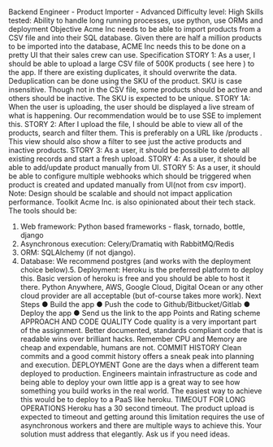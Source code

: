 Backend Engineer - Product Importer - Advanced
Difficulty level: High
Skills tested: Ability to handle long running processes, use python, use ORMs and deployment
Objective
Acme Inc needs to be able to import products from a CSV file and into their SQL database. Given there are half a
million products to be imported into the database, ACME Inc needs this to be done on a pretty UI that their sales crew
can use.
Specification
STORY 1:
As a user, I should be able to upload a large CSV file of 500K products ( see here ) to the app. If there are existing
duplicates, it should overwrite the data. Deduplication can be done using the SKU of the product. SKU is case
insensitive. Though not in the CSV file, some products should be active and others should be inactive. The SKU is
expected to be unique.
STORY 1A:
When the user is uploading, the user should be displayed a live stream of what is happening. Our recommendation
would be to use SSE to implement this.
STORY 2:
After I upload the file, I should be able to view all of the products, search and filter them. This is preferably on a URL
like /products . This view should also show a filter to see just the active products and inactive products.
STORY 3:
As a user, it should be possible to delete all existing records and start a fresh upload.
STORY 4:
As a user, it should be able to add/update product manually from UI.
STORY 5:
As a user, it should be able to configure multiple webhooks which should be triggered when product is created and
updated manually from UI(not from csv import).
Note: Design should be scalable and should not impact application performance.
Toolkit
Acme Inc. is also opinionated about their tech stack. The tools should be:
1. Web framework: Python based frameworks - flask, tornado, bottle, django
2. Asynchronous execution: Celery/Dramatiq with RabbitMQ/Redis
3. ORM: SQLAlchemy (if not django).
4. Database: We recommend postgres (and works with the deployment choice below).5. Deployment: Heroku is the preferred platform to deploy this. Basic version of heroku is free and you should be
able to host it there. Python Anywhere, AWS, Google Cloud, Digital Ocean or any other cloud provider are all
acceptable (but of-course takes more work).
Next Steps
● Build the app
● Push the code to Github/Bitbucket/Gitlab
● Deploy the app
● Send us the link to the app
Points and Rating scheme
APPROACH AND CODE QUALITY
Code quality is a very important part of the assignment. Better documented, standards compliant code that is readable
wins over brilliant hacks. Remember CPU and Memory are cheap and expendable, humans are not.
COMMIT HISTORY
Clean commits and a good commit history offers a sneak peak into planning and execution.
DEPLOYMENT
Gone are the days when a different team deployed to production. Engineers maintain infrastructure as code and being
able to deploy your own little app is a great way to see how something you build works in the real world. The easiest
way to achieve this would be to deploy to a PaaS like heroku.
TIMEOUT FOR LONG OPERATIONS
Heroku has a 30 second timeout. The product upload is expected to timeout and getting around this limitation
requires the use of asynchronous workers and there are multiple ways to achieve this. Your solution must address that
elegantly. Ask us if you need ideas.